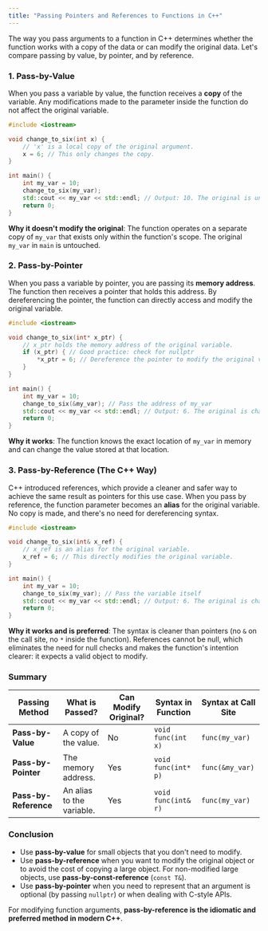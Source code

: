 ```yaml
---
title: "Passing Pointers and References to Functions in C++"
---
```


The way you pass arguments to a function in C++ determines whether the function works with a copy of the data or can modify the original data. Let's compare passing by value, by pointer, and by reference.

### 1. Pass-by-Value

When you pass a variable by value, the function receives a **copy** of the variable. Any modifications made to the parameter inside the function do not affect the original variable.

```cpp
#include <iostream>

void change_to_six(int x) {
    // 'x' is a local copy of the original argument.
    x = 6; // This only changes the copy.
}

int main() {
    int my_var = 10;
    change_to_six(my_var);
    std::cout << my_var << std::endl; // Output: 10. The original is unchanged.
    return 0;
}
```

**Why it doesn't modify the original**: The function operates on a separate copy of `my_var` that exists only within the function's scope. The original `my_var` in `main` is untouched.

### 2. Pass-by-Pointer

When you pass a variable by pointer, you are passing its **memory address**. The function then receives a pointer that holds this address. By dereferencing the pointer, the function can directly access and modify the original variable.

```cpp
#include <iostream>

void change_to_six(int* x_ptr) {
    // x_ptr holds the memory address of the original variable.
    if (x_ptr) { // Good practice: check for nullptr
        *x_ptr = 6; // Dereference the pointer to modify the original value.
    }
}

int main() {
    int my_var = 10;
    change_to_six(&my_var); // Pass the address of my_var
    std::cout << my_var << std::endl; // Output: 6. The original is changed.
    return 0;
}
```

**Why it works**: The function knows the exact location of `my_var` in memory and can change the value stored at that location.

### 3. Pass-by-Reference (The C++ Way)

C++ introduced references, which provide a cleaner and safer way to achieve the same result as pointers for this use case. When you pass by reference, the function parameter becomes an **alias** for the original variable. No copy is made, and there's no need for dereferencing syntax.

```cpp
#include <iostream>

void change_to_six(int& x_ref) {
    // x_ref is an alias for the original variable.
    x_ref = 6; // This directly modifies the original variable.
}

int main() {
    int my_var = 10;
    change_to_six(my_var); // Pass the variable itself
    std::cout << my_var << std::endl; // Output: 6. The original is changed.
    return 0;
}
```

**Why it works and is preferred**: The syntax is cleaner than pointers (no `&` on the call site, no `*` inside the function). References cannot be null, which eliminates the need for null checks and makes the function's intention clearer: it expects a valid object to modify.

### Summary

| Passing Method      | What is Passed?          | Can Modify Original? | Syntax in Function | Syntax at Call Site |
|---------------------|--------------------------|----------------------|--------------------|---------------------|
| **Pass-by-Value**   | A copy of the value.     | No                   | `void func(int x)`   | `func(my_var)`      |
| **Pass-by-Pointer** | The memory address.      | Yes                  | `void func(int* p)`  | `func(&my_var)`     |
| **Pass-by-Reference**| An alias to the variable.| Yes                  | `void func(int& r)`  | `func(my_var)`      |

### Conclusion

-   Use **pass-by-value** for small objects that you don't need to modify.
-   Use **pass-by-reference** when you want to modify the original object or to avoid the cost of copying a large object. For non-modified large objects, use **pass-by-const-reference** (`const T&`).
-   Use **pass-by-pointer** when you need to represent that an argument is optional (by passing `nullptr`) or when dealing with C-style APIs.

For modifying function arguments, **pass-by-reference is the idiomatic and preferred method in modern C++**.